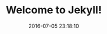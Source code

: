 ---
layout: post
title:  "Welcome to Jekyll!"
date:   2016-07-05 23:18:10
categories: jekyll update
---